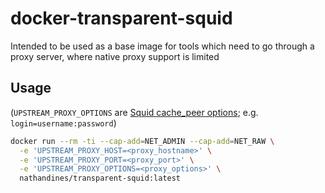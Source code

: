 # docker-transparent-squid

Intended to be used as a base image for tools which need to go through a proxy server, where native proxy support is limited

## Usage

(`UPSTREAM_PROXY_OPTIONS` are [Squid cache_peer options](http://www.squid-cache.org/Doc/config/cache_peer/); e.g. `login=username:password`)

```sh
docker run --rm -ti --cap-add=NET_ADMIN --cap-add=NET_RAW \
  -e 'UPSTREAM_PROXY_HOST=<proxy_hostname>' \
  -e 'UPSTREAM_PROXY_PORT=<proxy_port>' \
  -e 'UPSTREAM_PROXY_OPTIONS=<proxy_options>' \
  nathandines/transparent-squid:latest
```
